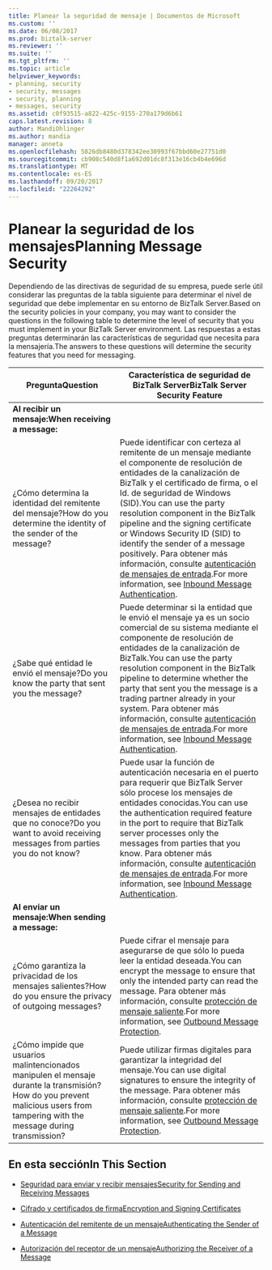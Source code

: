 ```yaml
---
title: Planear la seguridad de mensaje | Documentos de Microsoft
ms.custom: ''
ms.date: 06/08/2017
ms.prod: biztalk-server
ms.reviewer: ''
ms.suite: ''
ms.tgt_pltfrm: ''
ms.topic: article
helpviewer_keywords:
- planning, security
- security, messages
- security, planning
- messages, security
ms.assetid: c0f93515-a822-425c-9155-270a179d6b61
caps.latest.revision: 8
author: MandiOhlinger
ms.author: mandia
manager: anneta
ms.openlocfilehash: 5826db8480d378342ee30993f67bbd60e27751d0
ms.sourcegitcommit: cb908c540d8f1a692d01dc8f313e16cb4b4e696d
ms.translationtype: MT
ms.contentlocale: es-ES
ms.lasthandoff: 09/20/2017
ms.locfileid: "22264292"
---
```

# <a name="planning-message-security"></a><span data-ttu-id="a5a4b-102">Planear la seguridad de los mensajes</span><span class="sxs-lookup"><span data-stu-id="a5a4b-102">Planning Message Security</span></span>
<span data-ttu-id="a5a4b-103">Dependiendo de las directivas de seguridad de su empresa, puede serle útil considerar las preguntas de la tabla siguiente para determinar el nivel de seguridad que debe implementar en su entorno de BizTalk Server.</span><span class="sxs-lookup"><span data-stu-id="a5a4b-103">Based on the security policies in your company, you may want to consider the questions in the following table to determine the level of security that you must implement in your BizTalk Server environment.</span></span> <span data-ttu-id="a5a4b-104">Las respuestas a estas preguntas determinarán las características de seguridad que necesita para la mensajería.</span><span class="sxs-lookup"><span data-stu-id="a5a4b-104">The answers to these questions will determine the security features that you need for messaging.</span></span>  
  
|<span data-ttu-id="a5a4b-105">Pregunta</span><span class="sxs-lookup"><span data-stu-id="a5a4b-105">Question</span></span>|<span data-ttu-id="a5a4b-106">Característica de seguridad de BizTalk Server</span><span class="sxs-lookup"><span data-stu-id="a5a4b-106">BizTalk Server Security Feature</span></span>|  
|--------------|-------------------------------------|  
|<span data-ttu-id="a5a4b-107">**Al recibir un mensaje:**</span><span class="sxs-lookup"><span data-stu-id="a5a4b-107">**When receiving a message:**</span></span>||  
|<span data-ttu-id="a5a4b-108">¿Cómo determina la identidad del remitente del mensaje?</span><span class="sxs-lookup"><span data-stu-id="a5a4b-108">How do you determine the identity of the sender of the message?</span></span>|<span data-ttu-id="a5a4b-109">Puede identificar con certeza al remitente de un mensaje mediante el componente de resolución de entidades de la canalización de BizTalk y el certificado de firma, o el Id. de seguridad de Windows (SID).</span><span class="sxs-lookup"><span data-stu-id="a5a4b-109">You can use the party resolution component in the BizTalk pipeline and the signing certificate or Windows Security ID (SID) to identify the sender of a message positively.</span></span> <span data-ttu-id="a5a4b-110">Para obtener más información, consulte [autenticación de mensajes de entrada](../core/inbound-message-authentication.md).</span><span class="sxs-lookup"><span data-stu-id="a5a4b-110">For more information, see [Inbound Message Authentication](../core/inbound-message-authentication.md).</span></span>|  
|<span data-ttu-id="a5a4b-111">¿Sabe qué entidad le envió el mensaje?</span><span class="sxs-lookup"><span data-stu-id="a5a4b-111">Do you know the party that sent you the message?</span></span>|<span data-ttu-id="a5a4b-112">Puede determinar si la entidad que le envió el mensaje ya es un socio comercial de su sistema mediante el componente de resolución de entidades de la canalización de BizTalk.</span><span class="sxs-lookup"><span data-stu-id="a5a4b-112">You can use the party resolution component in the BizTalk pipeline to determine whether the party that sent you the message is a trading partner already in your system.</span></span> <span data-ttu-id="a5a4b-113">Para obtener más información, consulte [autenticación de mensajes de entrada](../core/inbound-message-authentication.md).</span><span class="sxs-lookup"><span data-stu-id="a5a4b-113">For more information, see [Inbound Message Authentication](../core/inbound-message-authentication.md).</span></span>|  
|<span data-ttu-id="a5a4b-114">¿Desea no recibir mensajes de entidades que no conoce?</span><span class="sxs-lookup"><span data-stu-id="a5a4b-114">Do you want to avoid receiving messages from parties you do not know?</span></span>|<span data-ttu-id="a5a4b-115">Puede usar la función de autenticación necesaria en el puerto para requerir que BizTalk Server sólo procese los mensajes de entidades conocidas.</span><span class="sxs-lookup"><span data-stu-id="a5a4b-115">You can use the authentication required feature in the port to require that BizTalk server processes only the messages from parties that you know.</span></span> <span data-ttu-id="a5a4b-116">Para obtener más información, consulte [autenticación de mensajes de entrada](../core/inbound-message-authentication.md).</span><span class="sxs-lookup"><span data-stu-id="a5a4b-116">For more information, see [Inbound Message Authentication](../core/inbound-message-authentication.md).</span></span>|  
|<span data-ttu-id="a5a4b-117">**Al enviar un mensaje:**</span><span class="sxs-lookup"><span data-stu-id="a5a4b-117">**When sending a message:**</span></span>||  
|<span data-ttu-id="a5a4b-118">¿Cómo garantiza la privacidad de los mensajes salientes?</span><span class="sxs-lookup"><span data-stu-id="a5a4b-118">How do you ensure the privacy of outgoing messages?</span></span>|<span data-ttu-id="a5a4b-119">Puede cifrar el mensaje para asegurarse de que sólo lo pueda leer la entidad deseada.</span><span class="sxs-lookup"><span data-stu-id="a5a4b-119">You can encrypt the message to ensure that only the intended party can read the message.</span></span> <span data-ttu-id="a5a4b-120">Para obtener más información, consulte [protección de mensaje saliente](../core/outbound-message-protection.md).</span><span class="sxs-lookup"><span data-stu-id="a5a4b-120">For more information, see [Outbound Message Protection](../core/outbound-message-protection.md).</span></span>|  
|<span data-ttu-id="a5a4b-121">¿Cómo impide que usuarios malintencionados manipulen el mensaje durante la transmisión?</span><span class="sxs-lookup"><span data-stu-id="a5a4b-121">How do you prevent malicious users from tampering with the message during transmission?</span></span>|<span data-ttu-id="a5a4b-122">Puede utilizar firmas digitales para garantizar la integridad del mensaje.</span><span class="sxs-lookup"><span data-stu-id="a5a4b-122">You can use digital signatures to ensure the integrity of the message.</span></span> <span data-ttu-id="a5a4b-123">Para obtener más información, consulte [protección de mensaje saliente](../core/outbound-message-protection.md).</span><span class="sxs-lookup"><span data-stu-id="a5a4b-123">For more information, see [Outbound Message Protection](../core/outbound-message-protection.md).</span></span>|  
  
## <a name="in-this-section"></a><span data-ttu-id="a5a4b-124">En esta sección</span><span class="sxs-lookup"><span data-stu-id="a5a4b-124">In This Section</span></span>  
  
-   [<span data-ttu-id="a5a4b-125">Seguridad para enviar y recibir mensajes</span><span class="sxs-lookup"><span data-stu-id="a5a4b-125">Security for Sending and Receiving Messages</span></span>](../core/security-for-sending-and-receiving-messages.md)  
  
-   [<span data-ttu-id="a5a4b-126">Cifrado y certificados de firma</span><span class="sxs-lookup"><span data-stu-id="a5a4b-126">Encryption and Signing Certificates</span></span>](../core/encryption-and-signing-certificates.md)  
  
-   [<span data-ttu-id="a5a4b-127">Autenticación del remitente de un mensaje</span><span class="sxs-lookup"><span data-stu-id="a5a4b-127">Authenticating the Sender of a Message</span></span>](../core/authenticating-the-sender-of-a-message.md)  
  
-   [<span data-ttu-id="a5a4b-128">Autorización del receptor de un mensaje</span><span class="sxs-lookup"><span data-stu-id="a5a4b-128">Authorizing the Receiver of a Message</span></span>](../core/authorizing-the-receiver-of-a-message.md)